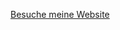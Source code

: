 [Besuche meine Website](https://htlanichstrasse-my.sharepoint.com/:x:/g/personal/djaksch_office_htlinn_ac_at/EV05MgyVpKdLiNzlxG83cXoBq_fLepKFXUos7OQGCyh7gg?e=PxBBkq)
